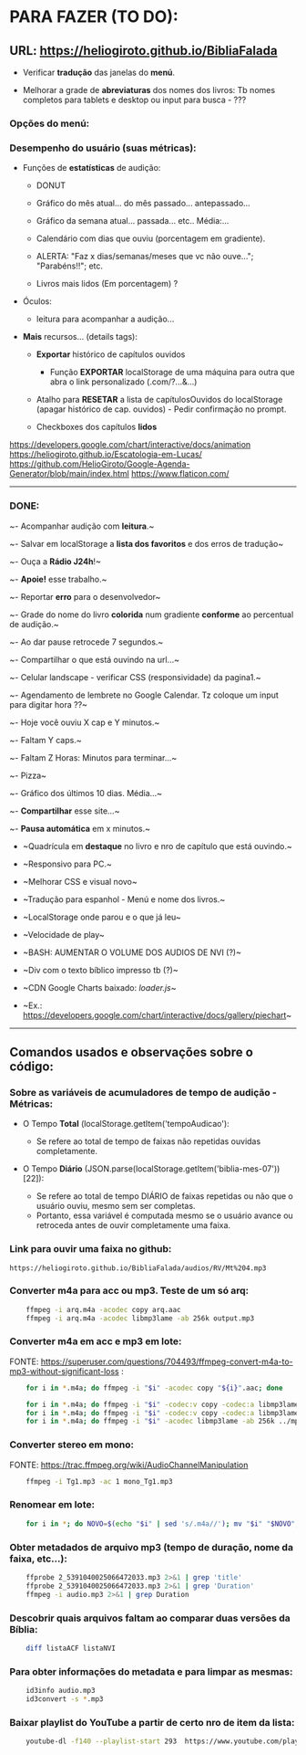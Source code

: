 # PARA FAZER (TO DO):

## URL: https://heliogiroto.github.io/BibliaFalada

- Verificar **tradução** das janelas do **menú**.

- Melhorar a grade de **abreviaturas** dos nomes dos livros: Tb nomes completos para tablets e desktop ou input para busca - ???


### Opções do menú:

### Desempenho do usuário (suas métricas):

- Funções de **estatísticas** de audição:
	- DONUT
	- Gráfico do mês atual... do mês passado... antepassado...
	- Gráfico da semana atual... passada... etc.. Média:...
	- Calendário com dias que ouviu (porcentagem em gradiente).

	- ALERTA: "Faz x dias/semanas/meses que vc não ouve..."; "Parabéns!!"; etc.
	- Livros mais lidos (Em porcentagem) ? 

- Óculos:
	- leitura para acompanhar a audição...


- **Mais** recursos... (details tags):

	- **Exportar** histórico de capítulos ouvidos
		- Função **EXPORTAR** localStorage de uma máquina para outra que abra o link personalizado (.com/?...&...)

	- Atalho para **RESETAR** a lista de capítulosOuvidos do localStorage (apagar histórico de cap. ouvidos) - Pedir confirmação no prompt.
	
	- Checkboxes dos capítulos **lidos**



https://developers.google.com/chart/interactive/docs/animation
https://heliogiroto.github.io/Escatologia-em-Lucas/
https://github.com/HelioGiroto/Google-Agenda-Generator/blob/main/index.html
https://www.flaticon.com/

---

### DONE:

~- Acompanhar audição com **leitura**.~

~- Salvar em localStorage a **lista dos favoritos** e dos erros de tradução~

~- Ouça a **Rádio J24h**!~
 
~- **Apoie!** esse trabalho.~

~- Reportar **erro** para o desenvolvedor~

~- Grade do nome do livro **colorida** num gradiente **conforme** ao percentual de audição.~

~- Ao dar pause retrocede 7 segundos.~

~- Compartilhar o que está ouvindo na url...~

~- Celular landscape - verificar CSS (responsividade) da pagina1.~

~- Agendamento de lembrete no Google Calendar. Tz coloque um input para digitar hora ??~

~- Hoje você ouviu X cap e Y minutos.~

~- Faltam Y caps.~

~- Faltam Z Horas: Minutos para terminar...~

~- Pizza~

~- Gráfico dos últimos 10 dias. Média...~

~- **Compartilhar** esse site...~

~- **Pausa automática** em x minutos.~

- ~Quadrícula em **destaque** no livro e nro de capítulo que está ouvindo.~

- ~Responsivo para PC.~

- ~Melhorar CSS e visual novo~

- ~Tradução para espanhol - Menú e nome dos livros.~

- ~LocalStorage onde parou e o que já leu~

- ~Velocidade de play~

- ~BASH: AUMENTAR O VOLUME DOS AUDIOS DE NVI (?)~

- ~Div com o texto bíblico impresso tb (?)~

- ~CDN Google Charts baixado: *loader.js*~

- ~Ex.: https://developers.google.com/chart/interactive/docs/gallery/piechart~

---

## Comandos usados e observações sobre o código:

### Sobre as variáveis de acumuladores de tempo de audição - Métricas:
- O Tempo **Total** (localStorage.getItem('tempoAudicao'):
	- Se refere ao total de tempo de faixas não repetidas ouvidas completamente.

- O Tempo **Diário** (JSON.parse(localStorage.getItem('biblia-mes-07'))[22]):
	- Se refere ao total de tempo DIÁRIO de faixas repetidas ou não que o usuário ouviu, mesmo sem ser completas.
	- Portanto, essa variável é computada mesmo se o usuário avance ou retroceda antes de ouvir completamente uma faixa.


### Link para ouvir uma faixa no github:
	https://heliogiroto.github.io/BibliaFalada/audios/RV/Mt%204.mp3


### Converter m4a para acc ou mp3. Teste de um só arq:
~~~bash
	ffmpeg -i arq.m4a -acodec copy arq.aac
	ffmpeg -i arq.m4a -acodec libmp3lame -ab 256k output.mp3
~~~

### Converter m4a em acc e mp3 em lote:
FONTE: https://superuser.com/questions/704493/ffmpeg-convert-m4a-to-mp3-without-significant-loss :
~~~bash
 	for i in *.m4a; do ffmpeg -i "$i" -acodec copy "${i}".aac; done

	for i in *.m4a; do ffmpeg -i "$i" -codec:v copy -codec:a libmp3lame -q:a 2 ../mp3/"${i}.mp3"; done
	for i in *.m4a; do ffmpeg -i "$i" -codec:v copy -codec:a libmp3lame -q:a 0 ../mp3/"$i".mp3; done    # usei esse!
	for i in *.m4a; do ffmpeg -i "$i" -acodec libmp3lame -ab 256k ../mp3/"$i".mp3; done
~~~

### Converter stereo em mono:
FONTE: https://trac.ffmpeg.org/wiki/AudioChannelManipulation
~~~bash
	ffmpeg -i Tg1.mp3 -ac 1 mono_Tg1.mp3
~~~

### Renomear em lote:
~~~bash
	for i in *; do NOVO=$(echo "$i" | sed 's/.m4a//'); mv "$i" "$NOVO"; done
~~~

### Obter metadados de arquivo mp3 (tempo de duração, nome da faixa, etc...):
~~~bash
	ffprobe 2_5391040025066472033.mp3 2>&1 | grep 'title'
 	ffprobe 2_5391040025066472033.mp3 2>&1 | grep 'Duration'
	ffmpeg -i audio.mp3 2>&1 | grep Duration

~~~

### Descobrir quais arquivos faltam ao comparar duas versões da Bíblia:
~~~bash
	diff listaACF listaNVI 
~~~


### Para obter informações do metadata e para limpar as mesmas:
~~~bash
	id3info audio.mp3 
 	id3convert -s *.mp3 
~~~


### Baixar playlist do YouTube a partir de certo nro de item da lista:
~~~bash
	youtube-dl -f140 --playlist-start 293  https://www.youtube.com/playlist?list=PL3aVKqLhcR7W-PUzBT2_cOifNPQIh-SDp
~~~


